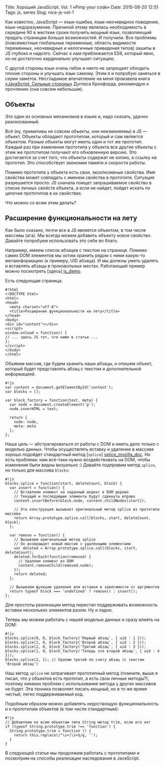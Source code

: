 Title: Хороший JavaScript. Vol. 1 «Pimp your code»
Date: 2015-08-20 12:51
Tags: js, series
Slug: nice-js-vol-1

Как известно, JavaScript — язык-ошибка, язык-неочевидное поведение, язык-недоразумение.
Причиной этому являлась необходимость в середине 90 в жесткие сроки получить мощный язык,
позволяющий придать страницам больше возможностей. И получили.
Все проблемы (повсеместные глобальные переменные, область видимости переменных, неочевидные и нелогичные приведения типов)
зашиты в JS глубоко и надолго. Сейчас к нам приближается ES6, который явно, но не достаточно кардинально улучшает ситуацию.

С другой стороны язык очень гибок и никто не запрещает обходить плохие стороны и улучшать язык самому.
Этим я и попробую заняться в серии заметок.
Несгладимое впечатление на меня произвела книга <a href="http://www.ozon.ru/context/detail/id/20217226/" class="nodecor">«<u>JavaScript. Сильные стороны</u>»</a> Дугласа Крокфорда,
рекомендую к прочтению (она совсем небольшая).

## <span id="objects">Объекты</span>
Это один из основных механизмов в языке и, надо сказать, удачно реализованный. 

Всё (ну, примитивы не совсем объекты, они неизменяемы) в JS — объект. Объекты обладают прототипом, который и сам является объектом. Разные объекты могут иметь один и тот же прототип. 
Каждый раз при изменении прототипа у объекта все другие объекты с этим же прототипом получают его обновленную версию.
Это достигается за счет того, что объекты содержат не копию, а ссылку на прототип. Это способствует экономии памяти и скорости работы.

Помимо прототипа у объекта есть свои, эксклюзивные свойства. Имя свойства может совпадать с именем свойства в прототипе.
Ситуация разрешается просто: JS сначала поищет запрашиваемое свойство в списке личных свойств объекта, а если не найдет, пойдет искать по цепочке прототипов в их свойствах.

Что можно со всем этим делать?

## Расширение функциональности на лету
Как было сказано, почти все в JS является объектом, в том числе массивы (ага). Мы всегда можем добавить объекту новое свойство.
Давайте попробуем использовать это себе во благо. 

Например, имеем список абзацев с текстом на странице. Помимо самих DOM элементов мы хотим хранить рядом с ними какую-то метаинформацию (к примеру, UID абзаца). 
И мы должны уметь удалять и вставлять абзацы в произвольных местах. Работающий пример можно посмотреть [здесь] [js_demo].

Есть следующая страница:

    #!html
    <!DOCTYPE html>
    <html>
    <head>
      <meta charset="utf-8">
      <title>Расширение функциональности на лету</title>
    </head>
    <body>
    <div id="content"></div>
    <script>
    window.onload = function() {
    // ... здесь JS тот, что ниже в статье ...
    };
    </script>
    </body>
    </html>

Объявим массив, где будем хранить наши абзацы, и опишем объект, который будет представлять абзац с текстом и дополнительной информацией.

    #!js
    var content = document.getElementById('content');
    var blocks = [];

    var block_factory = function(text, meta) {
      var node = document.createElement('p');
      node.innerHTML = text;

      return {
        node: node,
        meta: meta
      };
    };

Наша цель — абстрагироваться от работы с DOM и иметь дело только с моделью данных. Чтобы осуществлять вставку и удаление в массиве хорошо подойдет стандартный метод [`splice`] [splice_mozilla_doc].
Но есть проблема: нам всё-таки нужно воздействовать на DOM, чтобы изменения были видны <nobr>визуально :)</nobr> Давайте _подправим_ метод `splice`, но только для массива `blocks`:

    #!js
    blocks.splice = function(start, deleteCount, block) {
      var insert = function() {
        // Вставляем элемент на заданный индекс в DOM дереве
        // Текущий и последующие элементы будут сдвинуты вправо
        content.insertBefore(block.node, content.childNodes[start]);

        // Эта конструкция вызывает оригинальный метод splice из прототипа массива
        return Array.prototype.splice.call(blocks, start, deleteCount, block);
      };

      var remove = function() {
        // Вызываем оригинальный метод splice
        // Он возвращает новый массив с удаленными элементами
        var deleted = Array.prototype.splice.call(blocks, start, deleteCount);
        deleted.forEach(function(removed) {
          // Удаляем элемент из DOM
          content.removeChild(removed.node);
        });
        return deleted;
      };

      // Вызываем функцию удаления или вставки в зависимости от аргументов
      return typeof block === 'undefined' ? remove() : insert();
    };

Для простоты реализации метод перестал поддерживать возможность вставки нескольких элементов разом. Ну и ладно.

Теперь мы можем работать с нашей моделью данных и сразу влиять на DOM:

    #!js
    blocks.splice(0, 0, block_factory('Первый абзац', { uid : 1 }));
    blocks.splice(1, 0, block_factory('Второй абзац', { uid : 2 }));
    blocks.splice(2, 0, block_factory('Третий абзац', { uid : 3 }));
    blocks.splice(1, 0, block_factory('Теперь это второй абзац', { uid : 4 }));
    blocks.splice(2, 1); // Удалим третий по счету абзац (с текстом 'Второй абзац')

Наш метод `splice` не затрагивает прототипный метод (помните, выше я писал, что у объектов есть прототип, а есть свои личные методы?), 
поэтому никаких проблем с использование метода у других массивов не будет. 
Эта техника позволяет писать мощный, но в то же время чистый, легко поддерживаемый код.

Подобным образом можно добавлять недостающую функциональность и к прототипам объектов (в том числе стандартным):

    #!js
    // Добавляем ко всем объектам типа String метод trim, если его нет
    if (typeof String.prototype.trim !== 'function') {
      String.prototype.trim = function () {
        return this.replace(/^\s+|\s+$/g, '');
      }
    }

В следующей статье мы продолжим работать с прототипами и посмотрим на способы реализации наследования в JavaScript.

[splice_mozilla_doc]: https://developer.mozilla.org/ru/docs/Web/JavaScript/Reference/Global_Objects/Array/splice
[js_demo]: https://jsbin.com/qemaqo/edit?html,js,output